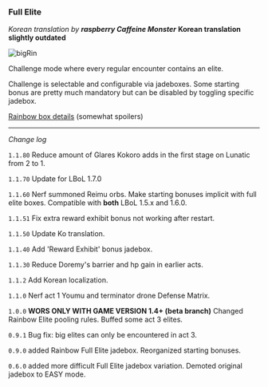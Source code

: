 ### Full Elite

*Korean translation by **raspberry Caffeine Monster***
**Korean translation slightly outdated**

![bigRin](https://github.com/Neoshrimp/TheGoodLBoLMods/assets/89428565/b0c00804-c679-47d8-a31f-93919b27719e)


Challenge mode where every regular encounter contains an elite.

Challenge is selectable and configurable via jadeboxes. Some starting bonus are pretty much mandatory but can be disabled by toggling specific jadebox.

[Rainbow box details](https://github.com/Neoshrimp/TheGoodLBoLMods/blob/master/FullElite/RainbowPoolingRules.md) (somewhat spoilers)

---
*Change log*

`1.1.80` Reduce amount of Glares Kokoro adds in the first stage on Lunatic from 2 to 1.

`1.1.70` Update for LBoL 1.7.0

`1.1.60` Nerf summoned Reimu orbs. Make starting bonuses implicit with full elite boxes. Compatible with **both** LBoL 1.5.x and 1.6.0.

`1.1.51` Fix extra reward exhibit bonus not working after restart.

`1.1.50` Update Ko translation.

`1.1.40` Add 'Reward Exhibit' bonus jadebox.

`1.1.30` Reduce Doremy's barrier and hp gain in earlier acts.

`1.1.2` Add Korean localization.

`1.1.0` Nerf act 1 Youmu and terminator drone Defense Matrix.

`1.0.0` **WORS ONLY WITH GAME VERSION 1.4+ (beta branch)** Changed Rainbow Elite pooling rules. Buffed some act 3 elites.

`0.9.1` Bug fix: big elites can only be encountered in act 3.

`0.9.0` added Rainbow Full Elite jadebox. Reorganized starting bonuses.

`0.6.0` added more difficult Full Elite jadebox variation. Demoted original jadebox to EASY mode.
